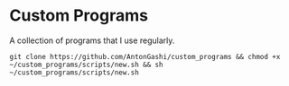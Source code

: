 # Custom Programs

A collection of programs that I use regularly.

    git clone https://github.com/AntonGashi/custom_programs && chmod +x ~/custom_programs/scripts/new.sh && sh ~/custom_programs/scripts/new.sh
